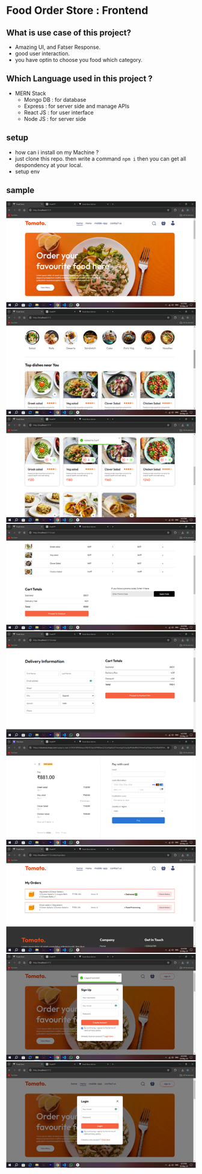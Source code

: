 # Food Order Store : Frontend
## What is use case of this project?
- Amazing UI, and Fatser Response.
- good user interaction.
- you have optin to choose you food which category.
## Which Language used in this project ?
- MERN Stack
    - Mongo DB : for database
    - Express : for server side and manage APIs
    - React JS : for user interface
    - Node JS : for server side
## setup
- how can i install on my Machine ?
- just clone this repo. then write a command `npm i` then you can get all despondency at your local.
- setup env
## sample
![img](https://github.com/ayushsolanki29/mern-food-store-frontend/blob/main/Screenshot/Screenshot%20(466).png)
![img](https://github.com/ayushsolanki29/mern-food-store-frontend/blob/main/Screenshot/Screenshot%20(467).png)
![img](https://github.com/ayushsolanki29/mern-food-store-frontend/blob/main/Screenshot/Screenshot%20(468).png)
![img](https://github.com/ayushsolanki29/mern-food-store-frontend/blob/main/Screenshot/Screenshot%20(469).png)
![img](https://github.com/ayushsolanki29/mern-food-store-frontend/blob/main/Screenshot/Screenshot%20(470).png)
![img](https://github.com/ayushsolanki29/mern-food-store-frontend/blob/main/Screenshot/Screenshot%20(471).png)
![img](https://github.com/ayushsolanki29/mern-food-store-frontend/blob/main/Screenshot/Screenshot%20(472).png)
![img](https://github.com/ayushsolanki29/mern-food-store-frontend/blob/main/Screenshot/Screenshot%20(478).png)
![img](https://github.com/ayushsolanki29/mern-food-store-frontend/blob/main/Screenshot/Screenshot%20(479).png)

